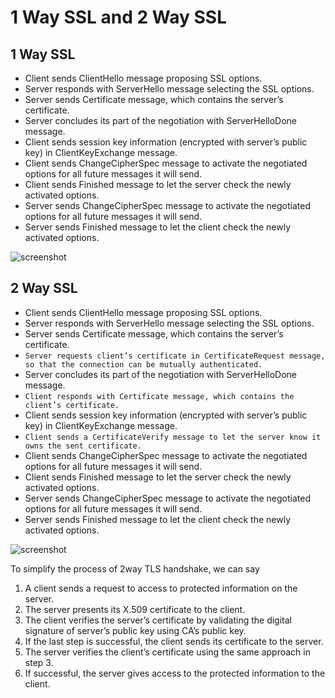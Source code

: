 # 1 Way SSL and 2 Way SSL

## 1 Way SSL

- Client sends ClientHello message proposing SSL options.
- Server responds with ServerHello message selecting the SSL options.
- Server sends Certificate message, which contains the server’s certificate.
- Server concludes its part of the negotiation with ServerHelloDone message.
- Client sends session key information (encrypted with server’s public key) in ClientKeyExchange message.
- Client sends ChangeCipherSpec message to activate the negotiated options for all future messages it will send.
- Client sends Finished message to let the server check the newly activated options.
- Server sends ChangeCipherSpec message to activate the negotiated options for all future messages it will send.
- Server sends Finished message to let the client check the newly activated options.

![screenshot](https://github.com/nicholashew/knowledge/blob/master/assets/images/one-way-ssl.png?raw=true)

## 2 Way SSL

- Client sends ClientHello message proposing SSL options.
- Server responds with ServerHello message selecting the SSL options.
- Server sends Certificate message, which contains the server’s certificate.
- `Server requests client’s certificate in CertificateRequest message, so that the connection can be mutually authenticated.`
- Server concludes its part of the negotiation with ServerHelloDone message.
- `Client responds with Certificate message, which contains the client’s certificate.`
- Client sends session key information (encrypted with server’s public key) in ClientKeyExchange message.
- `Client sends a CertificateVerify message to let the server know it owns the sent certificate.`
- Client sends ChangeCipherSpec message to activate the negotiated options for all future messages it will send.
- Client sends Finished message to let the server check the newly activated options.
- Server sends ChangeCipherSpec message to activate the negotiated options for all future messages it will send.
- Server sends Finished message to let the client check the newly activated options.

![screenshot](https://github.com/nicholashew/knowledge/blob/master/assets/images/2-way-ssl.png?raw=true)

To simplify the process of 2way TLS handshake, we can say
1. A client sends a request to access to protected information on the server.
2. The server presents its X.509 certificate to the client.
3. The client verifies the server’s certificate by validating the digital signature of server’s public key using CA’s public key.
4. If the last step is successful, the client sends its certificate to the server.
5. The server verifies the client’s certificate using the same approach in step 3.
6. If successful, the server gives access to the protected information to the client.
